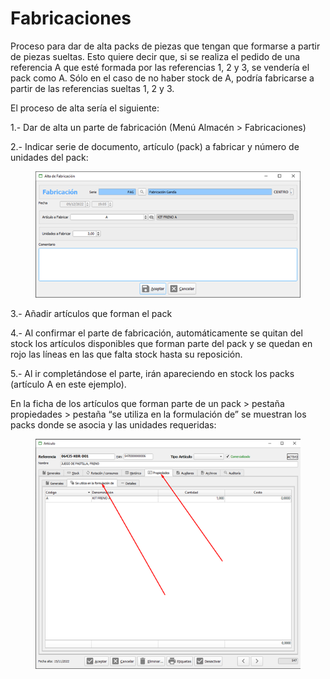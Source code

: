# Fabricaciones

Proceso para dar de alta packs de piezas que tengan que formarse a partir de piezas sueltas. Esto quiere decir que, si se realiza el pedido de una referencia A que esté formada por las referencias 1, 2 y 3, se vendería el pack como A. Sólo en el caso de no haber stock de A, podría fabricarse a partir de las referencias sueltas 1, 2 y 3.

&#x20;El proceso de alta sería el siguiente:

1.- Dar de alta un parte de fabricación (Menú Almacén > Fabricaciones)

2.- Indicar serie de documento, artículo (pack) a fabricar y número de unidades del pack:

<figure><img src="../../.gitbook/assets/imagen (5).png" alt=""><figcaption></figcaption></figure>

3.- Añadir artículos que forman el pack

4.- Al confirmar el parte de fabricación, automáticamente se quitan del stock los artículos disponibles que forman parte del pack y se quedan en rojo las líneas en las que falta stock hasta su reposición.

5.- Al ir completándose el parte, irán apareciendo en stock los packs (artículo A en este ejemplo).

En la ficha de los artículos que forman parte de un pack > pestaña propiedades > pestaña “se utiliza en la formulación de” se muestran los packs donde se asocia y las unidades requeridas:

<figure><img src="../../.gitbook/assets/imagen (72).png" alt=""><figcaption></figcaption></figure>
